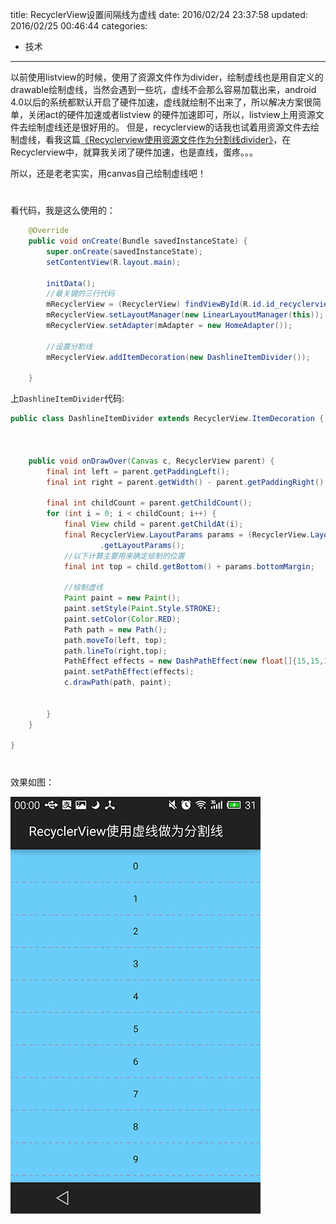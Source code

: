 title: RecyclerView设置间隔线为虚线
date: 2016/02/24 23:37:58
updated: 2016/02/25 00:46:44
categories:
- 技术
---
以前使用listview的时候，使用了资源文件作为divider，绘制虚线也是用自定义的drawable绘制虚线，当然会遇到一些坑，虚线不会那么容易加载出来，android 4.0以后的系统都默认开启了硬件加速，虚线就绘制不出来了，所以解决方案很简单，关闭act的硬件加速或者listview 的硬件加速即可，所以，listview上用资源文件去绘制虚线还是很好用的。
但是，recyclerview的话我也试着用资源文件去绘制虚线，看我这篇[《Recyclerview使用资源文件作为分割线divider》](http://androidyuan.com/post/Recyclerview%E4%BD%BF%E7%94%A8%E8%B5%84%E6%BA%90%E6%96%87%E4%BB%B6%E4%BD%9C%E4%B8%BAdivider)，在Recyclerview中，就算我关闭了硬件加速，也是直线，蛋疼。。。

所以，还是老老实实，用canvas自己绘制虚线吧！
# 
看代码，我是这么使用的：
``` java
    @Override
    public void onCreate(Bundle savedInstanceState) {
        super.onCreate(savedInstanceState);
        setContentView(R.layout.main);

        initData();
        //最关键的三行代码
        mRecyclerView = (RecyclerView) findViewById(R.id.id_recyclerview);
        mRecyclerView.setLayoutManager(new LinearLayoutManager(this));
        mRecyclerView.setAdapter(mAdapter = new HomeAdapter());

        //设置分割线
        mRecyclerView.addItemDecoration(new DashlineItemDivider());

    }
```


上```DashlineItemDivider```代码:
``` java
public class DashlineItemDivider extends RecyclerView.ItemDecoration {



    public void onDrawOver(Canvas c, RecyclerView parent) {
        final int left = parent.getPaddingLeft();
        final int right = parent.getWidth() - parent.getPaddingRight();

        final int childCount = parent.getChildCount();
        for (int i = 0; i < childCount; i++) {
            final View child = parent.getChildAt(i);
            final RecyclerView.LayoutParams params = (RecyclerView.LayoutParams) child
                    .getLayoutParams();
            //以下计算主要用来确定绘制的位置
            final int top = child.getBottom() + params.bottomMargin;

            //绘制虚线
            Paint paint = new Paint();
            paint.setStyle(Paint.Style.STROKE);
            paint.setColor(Color.RED);
            Path path = new Path();
            path.moveTo(left, top);
            path.lineTo(right,top);
            PathEffect effects = new DashPathEffect(new float[]{15,15,15,15},5);//此处单位是像素不是dp  注意 请自行转化为dp
            paint.setPathEffect(effects);
            c.drawPath(path, paint);


        }
    }
    
}


```

# 
效果如图：

![](assets/20160225003700732.jpg)